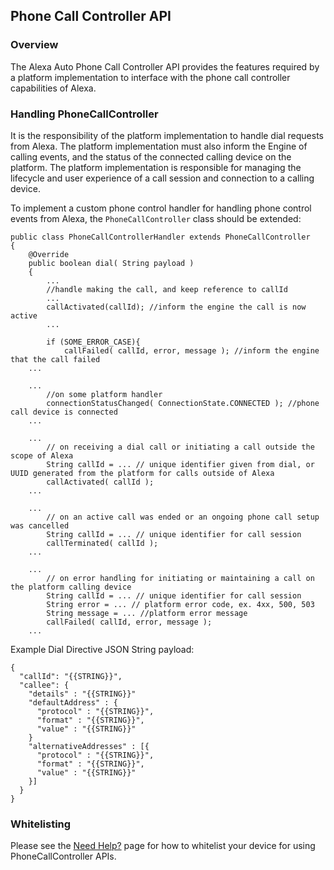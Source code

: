 ## Phone Call Controller API

### Overview

The Alexa Auto Phone Call Controller API provides the features required by a platform implementation to interface with the phone call controller capabilities of Alexa.

### Handling PhoneCallController

It is the responsibility of the platform implementation to handle dial requests from Alexa. The platform implementation must also inform the Engine of calling events, and the status of the connected calling device on the platform. The platform implementation is responsible for managing the lifecycle and user experience of a call session and connection to a calling device.

To implement a custom phone control handler for handling phone control events from Alexa, the `PhoneCallController` class should be extended:

```
public class PhoneCallControllerHandler extends PhoneCallController
{
	@Override
	public boolean dial( String payload )
	{
		...
		//handle making the call, and keep reference to callId
		...
		callActivated(callId); //inform the engine the call is now active
		...

		if (SOME_ERROR_CASE){
			callFailed( callId, error, message ); //inform the engine that the call failed
	...

	...
		//on some platform handler
		connectionStatusChanged( ConnectionState.CONNECTED ); //phone call device is connected
	...

	...
		// on receiving a dial call or initiating a call outside the scope of Alexa
		String callId = ... // unique identifier given from dial, or UUID generated from the platform for calls outside of Alexa
		callActivated( callId );
	...

	...
		// on an active call was ended or an ongoing phone call setup was cancelled
		String callId = ... // unique identifier for call session
		callTerminated( callId );
	...

	...
		// on error handling for initiating or maintaining a call on the platform calling device
		String callId = ... // unique identifier for call session
		String error = ... // platform error code, ex. 4xx, 500, 503
		String message = ... //platform error message
		callFailed( callId, error, message );
	...

```

Example Dial Directive JSON String payload:

```
{
  "callId": "{{STRING}}",
  "callee": {
    "details" : "{{STRING}}"
    "defaultAddress" : {
      "protocol" : "{{STRING}}",
      "format" : "{{STRING}}",
      "value" : "{{STRING}}"
    }
    "alternativeAddresses" : [{
      "protocol" : "{{STRING}}",
      "format" : "{{STRING}}",
      "value" : "{{STRING}}"
    }]
  }
}
```

### Whitelisting

Please see the [Need Help?](../../NEED_HELP.md) page for how to whitelist your device for using PhoneCallController APIs.

